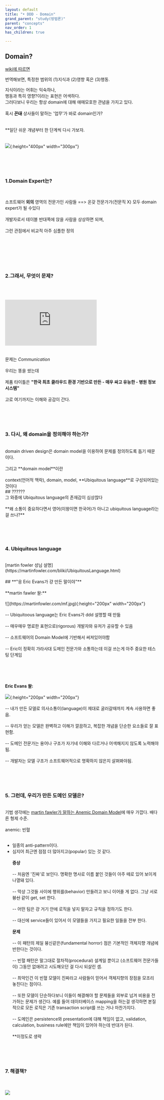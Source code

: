 ```yaml
---
layout: default
title: "• DDD - Domain"
grand_parent: "study(방법론)"
parent: "concepts"
nav_order: 1
has_children: true

---
```



## Domain?

[wiki에 따르면](https://en.wikipedia.org/wiki/Domain-driven_design)

번역해보면, 특정한 범위의 (1)지식과 (2)영향 혹은 (3)행동.

지식이라는 어휘는 익숙하나,
<br>행동과 특히 영향?이라는 표현은 어색하다.
<br>그러다보니 우리는 항상 domain에 대해 애매모호한 관념을 가지고 있다.
<br>
<br>
혹시 **~~꼰대~~** 상사들이 말하는 '업무'가 바로 domain인가?
<br>
<br>
<br>
**일단 쉬운 개념부터 한 단계씩 다시 가보자.
<br>
<br>
<br>
![](https://i.imgur.com/FjD3VYA.png){:height="400px" width="300px"}
<br><br><br><br><br>

### **1.Domain Expert는?**
<br>

소프트웨어 **외의** 영역의 전문가인 사람들 ==> 온갖 전문가가(전문직 X) 모두 domain expert가 될 수있다
<br>
<br>
개발자로서 테이블 반대쪽에 앉을 사람을 상상하면 되며,
<br>
<br>그런 관점에서 비교적 아주 심플한 정의
<br><br><br><br><br><br><br>


### **2.그래서, 무엇이 문제?**
<br><br><br>
![](http://blog.cnezsoft.com/file.php?f=201711/f_cf5f7291d9f688defb42756ebc8e1343&t=jpg&o=&s=&v=1509945937)
<br><br><br>
문제는 *Communication*
<br><br>우리는 똥을 쌌는데
<br><br>제품 타이틀은 **"한국 최초 클라우드 환경 기반으로 만든 - 매우 싸고 유능한 - 병원 정보 시스템"**
<br><br>고로 여기까지는 이해와 공감이 간다.
<br><br><br><br><br>

### **3. 다시, 왜 domain을 정의해야 하는가?**
<br>
domain driven design은 domain model을 이용하여 문제를 정의하도록 돕기 때문이다.
<br><br>그리고 **domain model**이란
<br><br>context(언어적 맥락), domain, model, **Ubiquitous language**로 구성되어있는 것이다
<br>
## ??????
<br>
그 와중에 Ubiquitous language의 존재감이 심상찮다
<br><br>**왜 소통이 중요하다면서 영어(이왕이면 한국어)가 아니고 ubiquitous language라는걸 쓰나?**
<br><br><br><br><br>

### **4. Ubiquitous language**
<br>
[martin fowler 성님 설명](https://martinfowler.com/bliki/UbiquitousLanguage.html)
<br>
<br>
## **"응 Eric Evans가 걍 만든 말이야"**
<br>
<br>
**martin fawler 왈:**
<br><br>
![](https://martinfowler.com/mf.jpg){:height="200px" width="200px"}
<br><br>-- Ubiquitoous language는 Eric Evans가 ddd 설명할 때 만듦
<br><br>-- 매우매우 명료한 표현으로(rigorous) 개발자와 유저가 공유할 수 있음
<br><br>-- 소프트웨어의 Domain Model에 기반해서 써져있어야함
<br><br>-- Eric이 정확히 가라사대 도메인 전문가와 소통하는데 이걸 쓰는게 아주 중요한 테스팅 단계임
<br><br>

<br><br><br>
**Eric Evans 왈:**
<br><br>
![](https://pbs.twimg.com/profile_images/768528083070705666/mIFI3WYo_400x400.jpg){:height="200px" width="200px"}
<br><br>-- 내가 만든 모델로 의사소통이(language)이 제대로 굴러갈때까지 계속 사용하면 좋음.
<br><br>-- 우리가 얻는 모델은 완벽하고 이해가 깔끔하고, 복잡한 개념을 단순한 요소들로 잘 표현함.
<br><br>-- 도메인 전문가는 용어나 구조가 자기네 이해와 다르거나 어색해지지 않도록 노력해야됨.
<br><br>-- 개발자는 모델 구조가 소프트웨어적으로 명확하지 않은지 살펴봐야됨.
<br><br><br><br><br>

### **5. 그런데, 우리가 만든 도메인 모델은?**
<br>기범 생각에는 [martin fawler가 말하는 Anemic Domain Model](https://martinfowler.com/bliki/AnemicDomainModel.html)에 매우 가깝다. 배다른 형제 수준.
<br><br>
anemic: 빈혈
<br><br>
* 일종의 anti-pattern이다.
* 심지어 최근엔 점점 더 많아지고(popular) 있는 것 같다.
<br><br>
**증상**
<br><br>-- 처음엔 '진짜'로 보인다. 명확한 명사로 이름 붙인 것들이 아주 떼로 있어 보이게 나열돼 있다.
<br><br>-- 막상 그것들 사이에 행위를(behavior) 만들려고 보니 이어줄 게 없다. 그냥 서로 ~~븅신~~ 같이 get, set 한다.
<br><br>-- 어떤 팀은 걍 거기 안에 로직을 넣지 말자고 규칙을 정하기도 한다.
<br><br>-- 대신에 service들이 있어서 이 모델들을 가지고 필요한 일들을 전부 한다.
<br><br>
**문제**
<br><br>-- 이 패턴의 제일 븅신같은(fundamental horror) 점은 기본적인 객체지향 개념에 반한다는 것이다.
<br><br>-- 빈혈 패턴은 말그대로 절차적(procedural) 설계일 뿐이고 (소프트웨어 전문가들이) 그동안 없애려고 시도해오던 걸 다시 되살린 셈.
<br><br>-- 최악인건 이 빈혈 모델이 진짜라고 사람들이 믿어서 객체지향의 장점을 모조리 놓친다는 점이다.
<br><br>-- 또한 모델이 단순하다보니 이들이 해결해야 할 문제들을 외부로 넘겨 비용을 전가하는 문제가 생긴다. 예를 들어 데이터베이스 mapping을 하는걸 생각하면 본질적으로 모든 로직은 기존 transaction script를 쓰는 거나 마찬가지다.
<br><br>-- 도메인은 persistence와 presentation에 대해 책임이 없고, validation, calculation, business rule에만 책임이 있어야 하는데 반대가 된다.
<br><br>
**이정도로 생략
<br><br><br><br><br>
### 7. 해결책?
<br><br>
![](http://www.quickmeme.com/img/0c/0ca99d8cf711d2253fe249dd4f5bb3eebea9420d297c601b6b06b14cc2bef13f.jpg)
